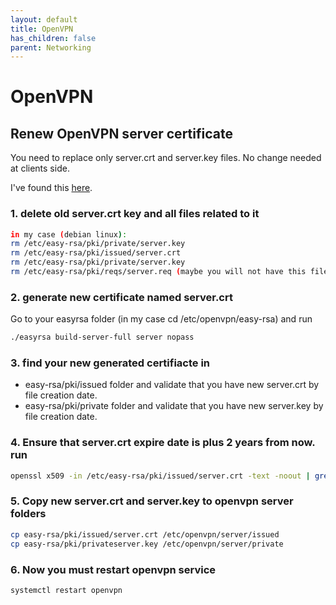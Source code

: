 ```yaml
---
layout: default
title: OpenVPN
has_children: false
parent: Networking
---
```


# OpenVPN

## Renew OpenVPN server certificate

You need to replace only server.crt and server.key files. No change needed at clients side.

I've found this [here](https://forums.openvpn.net/viewtopic.php?t=44009).

### 1. delete old server.crt key and all files related to it

```bash
in my case (debian linux):
rm /etc/easy-rsa/pki/private/server.key
rm /etc/easy-rsa/pki/issued/server.crt
rm /etc/easy-rsa/pki/private/server.key
rm /etc/easy-rsa/pki/reqs/server.req (maybe you will not have this file so ignore and continue)
```

### 2. generate new certificate named server.crt

Go to your easyrsa folder (in my case cd /etc/openvpn/easy-rsa) and run

```bash
./easyrsa build-server-full server nopass
```

### 3. find your new generated certifiacte in

* easy-rsa/pki/issued folder and validate that you have new server.crt by file creation date.
* easy-rsa/pki/private folder and validate that you have new server.key by file creation date.

### 4. Ensure that server.crt expire date is plus 2 years from now. run

```bash
openssl x509 -in /etc/easy-rsa/pki/issued/server.crt -text -noout | grep "Not After"
```

### 5. Copy new server.crt and server.key to openvpn server folders

```bash
cp easy-rsa/pki/issued/server.crt /etc/openvpn/server/issued
cp easy-rsa/pki/privateserver.key /etc/openvpn/server/private
```

### 6. Now you must restart openvpn service

```bash
systemctl restart openvpn
```

